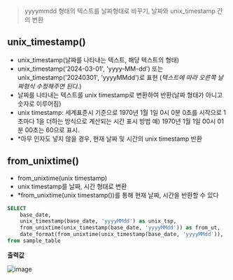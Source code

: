 > yyyymmdd 형태의 텍스트를 날짜형태로 바꾸기, 날짜와 unix_timestamp 간의 변환

## unix_timestamp() 
 - unix_timestamp(날짜를 나타내는 텍스트, 해당 텍스트의 형태)
 - unix_timestamp('2024-03-01', 'yyyy-MM-dd') 또는 unix_timestamp('20240301', 'yyyyMMdd')로 표현 (*텍스트에 따라 오른쪽 날짜형식 수정해주면 된다.*)
 - 날짜를 나타내는 텍스트를 unix timestamp로 변환하여 반환(날짜 형태가 아니고 숫자로 이루어짐)
 - unix timestamp: 세계표준시 기준으로 1970년 1월 1일 0시 0분 0초를 시작으로 1초마다 1을 더하는 방식으로 계산되는 시간 표시 방법
    예) 1970년 1월 1일 00시 01분 00초는 60으로 표시.
 - *아무 인자도 넣지 않을 경우, 현재 날짜 및 시간의 unix timestamp 반환

## from_unixtime() 
 - from_unixtime(unix timestamp)
 - unix timestamp를 날짜, 시간 형태로 변환
 - *from_unixtime(unix timestamp())를 통해 현재 날짜, 시간을 반환할 수 있다
  
```sql
SELECT
    base_date,
    unix_timestamp(base_date, 'yyyyMMdd') as unix_tsp,
    from_unixtime(unix_timestamp(base_date, 'yyyyMMdd')) as from_ut,
    date_format(from_unixtime(unix_timestamp(base_date, 'yyyyMMdd')), 'yyyy-MM-dd') as date_format -- mm 안 된다
from sample_table
```

**출력값**


![image](https://github.com/tjmoh23/Oracle/assets/51068987/f901c269-6535-40a8-96f0-603094525052)
